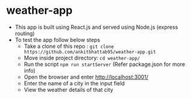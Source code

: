 # weather-app
- This app is built using React.js and served using Node.js (express routing)
- To test the app follow below steps
    -   Take a clone of this repo : `git clone https://github.com/ankitbhattab95/weather-app.git`
    -   Move inside project directory: `cd weather-app/`
    -   Run the script `npm run startServer` (Refer package.json for more info)
    -   Open the browser and enter [http://localhost:3001/](http://localhost:3001/)
    -   Enter the name of a city in the input field
    -   View the weather details of that city
